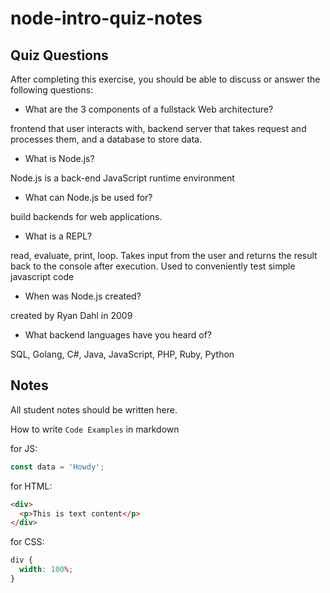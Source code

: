 # node-intro-quiz-notes

## Quiz Questions

After completing this exercise, you should be able to discuss or answer the following questions:

- What are the 3 components of a fullstack Web architecture?

frontend that user interacts with, backend server that takes request and processes them, and a database
to store data.

- What is Node.js?

Node.js is a back-end JavaScript runtime environment

- What can Node.js be used for?

build backends for web applications.

- What is a REPL?

read, evaluate, print, loop. Takes input from the user and returns the result back to the console after execution.
Used to conveniently test simple javascript code

- When was Node.js created?

created by Ryan Dahl in 2009

- What backend languages have you heard of?

SQL, Golang, C#, Java, JavaScript, PHP, Ruby, Python

## Notes

All student notes should be written here.

How to write `Code Examples` in markdown

for JS:

```javascript
const data = 'Howdy';
```

for HTML:

```html
<div>
  <p>This is text content</p>
</div>
```

for CSS:

```css
div {
  width: 100%;
}
```
